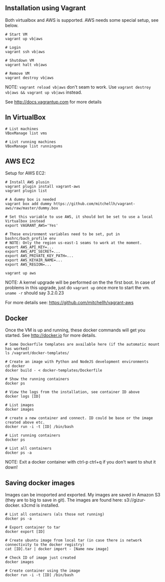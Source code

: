 Installation using Vagrant
-------------------------

Both virtualbox and AWS is supported. AWS needs some special setup, see below.

```
# Start VM
vagrant up vb|aws

# Login
vagrant ssh vb|aws

# Shutdown VM
vagrant halt vb|aws

# Remove VM
vagrant destroy vb|aws
```

NOTE: `vagrant reload vb|aws` don't seam to work. Use `vagrant destroy vb|aws && vagrant up vb|aws` instead.


See http://docs.vagrantup.com for more details


## In VirtualBox

```
# List machines
VBoxManage list vms

# List running machines
VBoxManage list runningvms
```


## AWS EC2

Setup for AWS EC2:

```
# Install AWS plusin
vagrant plugin install vagrant-aws
vagrant plugin list

# A dummy box is needed
vagrant box add dummy https://github.com/mitchellh/vagrant-aws/raw/master/dummy.box

# Set this variable to use AWS, it should bot be set to use a local Virtualbox instead
export VAGRANT_AWS='Yes'

# These environment variables need to be set, put in bashrc/bach_profile env 
# NOTE: Only the region us-east-1 seams to work at the moment.
export AWS_API_KEY=...
export AWS_API_SECRET=...
export AWS_PRIVATE_KEY_PATH=...
export AWS_KEYAIR_NAME=...
export AWS_REGION=...

vagrant up aws
```

NOTE: A kernel upgrade will be performed on the the first boot. In case of problems
in this upgrade, just do `vagrant up` once more to start the vm. `uname -r` should
say 3.2.0.23


For more details see:  https://github.com/mitchellh/vagrant-aws


Docker
-----

Once the VM is up and running, these docker commands will get you started.
See http://docker.io for more details.


```
# Some Dockerfile templates are available here (if the automatic mount has worked) 
ls /vagrant/docker-templates/

# Create an image with Python and NodeJS development environments
cd docker
docker build - < docker-templates/Dockerfile

# Show the running containers
docker ps

# View the logs from the installation, see container ID above
docker logs [ID]

# List images
docker images

# create a new container and connect. ID could be base or the image created above etc.
docker run -i -t [ID] /bin/bash

# List running containers
docker ps

# List all containers
docker ps -a
```

NOTE: Exit a docker container with ctrl-p ctrl+q if you don't want to shut it down!


## Saving docker images

Images can be imoported and exported. My images are saved in Amazon S3 (they are to big to save in git).
The images are found here: s3://gizur-docker. s3cmd is installed.


```
# List all containers (als those not running)
docker ps -a

# Export container to tar
docker export [ID]

# Create ubuntu image from local tar (in case there is network connectivity to the docker registry)
cat [ID].tar | docker import - [Name new image] 

# Check ID of image just created
docker images

# Create container using the image
docker run -i -t [ID] /bin/bash
```




